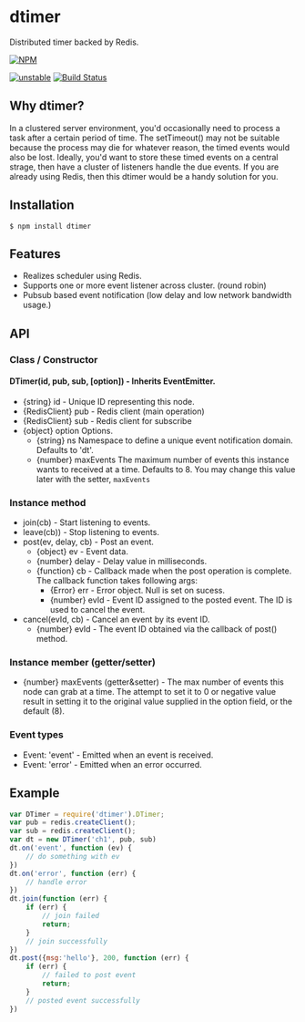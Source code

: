 # dtimer

Distributed timer backed by Redis.

[![NPM](https://nodei.co/npm/dtimer.png)](https://nodei.co/npm/dtimer/)

[![unstable](https://img.shields.io/badge/stability-unstable-yellowgreen.svg)](http://nodejs.org/api/documentation.html#documentation_stability_index)
[![Build Status](https://travis-ci.org/enobufs/dtimer.svg?branch=master)](https://travis-ci.org/enobufs/dtimer) 

## Why dtimer?
In a clustered server environment, you'd occasionally need to process a task after a certain period of time. The setTimeout() may not be suitable because the process may die for whatever reason, the timed events would also be lost. Ideally, you'd want to store these timed events on a central strage, then have a cluster of listeners handle the due events. If you are already using Redis, then this dtimer would be a handy solution for you.

## Installation
    $ npm install dtimer

## Features
* Realizes scheduler using Redis.
* Supports one or more event listener across cluster. (round robin)
* Pubsub based event notification (low delay and low network bandwidth usage.)


## API

### Class / Constructor
#### DTimer(id, pub, sub, [option]) - Inherits EventEmitter.
* {string} id - Unique ID representing this node.
* {RedisClient} pub - Redis client (main operation)
* {RedisClient} sub - Redis client for subscribe
* {object} option Options.
    * {string} ns Namespace to define a unique event notification domain. Defaults to 'dt'.
    * {number} maxEvents The maximum number of events this instance wants to received at a time. Defaults to 8. You may change this value later with the setter, `maxEvents`

### Instance method
* join(cb) - Start listening to events. 
* leave(cb)) - Stop listening to events.
* post(ev, delay, cb) - Post an event.
    * {object} ev - Event data.
    * {number} delay - Delay value in milliseconds.
    * {function} cb - Callback made when the post operation is complete. The callback function takes following args:
        * {Error} err - Error object. Null is set on sucess.
        * {number} evId - Event ID assigned to the posted event. The ID is used to cancel the event.
* cancel(evId, cb) - Cancel an event by its event ID.
    * {number} evId - The event ID obtained via the callback of post() method.

### Instance member (getter/setter)
* {number} maxEvents (getter&setter) - The max number of events this node can grab at a time. The attempt to set it to 0 or negative value result in setting it to the original value supplied in the option field, or the default (8).


### Event types
* Event: 'event' - Emitted when an event is received.
* Event: 'error' - Emitted when an error occurred.

## Example

```js
var DTimer = require('dtimer').DTimer;
var pub = redis.createClient();
var sub = redis.createClient();
var dt = new DTimer('ch1', pub, sub)
dt.on('event', function (ev) {
	// do something with ev})
dt.on('error', function (err) {
	// handle error})
dt.join(function (err) {
	if (err) {
		// join failed
		return;	}
	// join successfully})
dt.post({msg:'hello'}, 200, function (err) {
	if (err) {
		// failed to post event
		return;	}
	// posted event successfully})
```